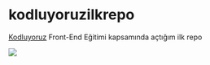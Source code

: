# kodluyoruzilkrepo
[Kodluyoruz](https://kodluyoruz.org/) Front-End Eğitimi kapsamında açtığım ilk repo


![](https://kodluyoruz.org/wp-content/uploads/2022/05/kodluyoruz_yatay_slogan-480x56.png)


